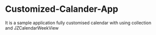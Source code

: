 # Customized-Calander-App
It is a sample application fully customised calendar with using collection  and JZCalendarWeekView
